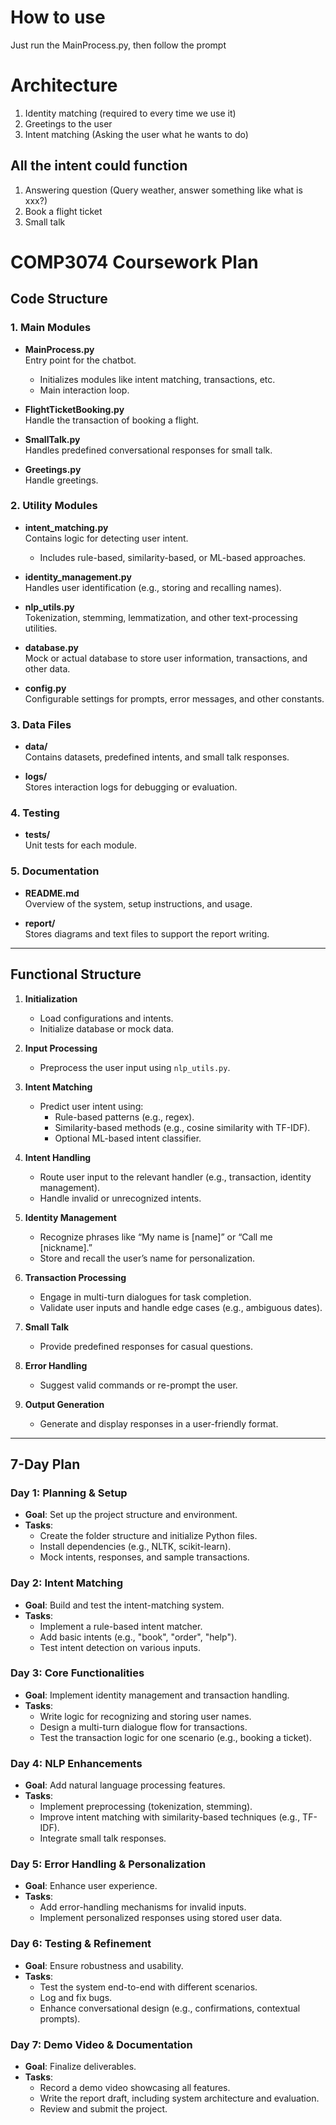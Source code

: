 # How to use

Just run the MainProcess.py, then follow the prompt

# Architecture

1. Identity matching (required to every time we use it)
2. Greetings to the user
3. Intent matching (Asking the user what he wants to do)

## All the intent could function

1. Answering question (Query weather, answer something like what is xxx?)
2. Book a flight ticket
3. Small talk

# COMP3074 Coursework Plan

## Code Structure

### 1. Main Modules
- **MainProcess.py**  
  Entry point for the chatbot.  
  - Initializes modules like intent matching, transactions, etc.  
  - Main interaction loop.

- **FlightTicketBooking.py**  
  Handle the transaction of booking a flight. 

- **SmallTalk.py**  
  Handles predefined conversational responses for small talk.

- **Greetings.py**  
  Handle greetings.

### 2. Utility Modules
- **intent_matching.py**  
  Contains logic for detecting user intent.  
  - Includes rule-based, similarity-based, or ML-based approaches.

- **identity_management.py**  
  Handles user identification (e.g., storing and recalling names).

- **nlp_utils.py**  
  Tokenization, stemming, lemmatization, and other text-processing utilities.

- **database.py**  
  Mock or actual database to store user information, transactions, and other data.

- **config.py**  
  Configurable settings for prompts, error messages, and other constants.

### 3. Data Files
- **data/**  
  Contains datasets, predefined intents, and small talk responses.

- **logs/**  
  Stores interaction logs for debugging or evaluation.

### 4. Testing
- **tests/**  
  Unit tests for each module.

### 5. Documentation
- **README.md**  
  Overview of the system, setup instructions, and usage.

- **report/**  
  Stores diagrams and text files to support the report writing.

---

## Functional Structure

1. **Initialization**
   - Load configurations and intents.
   - Initialize database or mock data.

2. **Input Processing**
   - Preprocess the user input using `nlp_utils.py`.

3. **Intent Matching**
   - Predict user intent using:
     - Rule-based patterns (e.g., regex).
     - Similarity-based methods (e.g., cosine similarity with TF-IDF).
     - Optional ML-based intent classifier.

4. **Intent Handling**
   - Route user input to the relevant handler (e.g., transaction, identity management).
   - Handle invalid or unrecognized intents.

5. **Identity Management**
   - Recognize phrases like “My name is [name]” or “Call me [nickname].”
   - Store and recall the user’s name for personalization.

6. **Transaction Processing**
   - Engage in multi-turn dialogues for task completion.
   - Validate user inputs and handle edge cases (e.g., ambiguous dates).

7. **Small Talk**
   - Provide predefined responses for casual questions.

8. **Error Handling**
   - Suggest valid commands or re-prompt the user.

9. **Output Generation**
   - Generate and display responses in a user-friendly format.

---

## 7-Day Plan

### Day 1: Planning & Setup
- **Goal**: Set up the project structure and environment.
- **Tasks**:
  - Create the folder structure and initialize Python files.
  - Install dependencies (e.g., NLTK, scikit-learn).
  - Mock intents, responses, and sample transactions.

### Day 2: Intent Matching
- **Goal**: Build and test the intent-matching system.
- **Tasks**:
  - Implement a rule-based intent matcher.
  - Add basic intents (e.g., "book", "order", "help").
  - Test intent detection on various inputs.

### Day 3: Core Functionalities
- **Goal**: Implement identity management and transaction handling.
- **Tasks**:
  - Write logic for recognizing and storing user names.
  - Design a multi-turn dialogue flow for transactions.
  - Test the transaction logic for one scenario (e.g., booking a ticket).

### Day 4: NLP Enhancements
- **Goal**: Add natural language processing features.
- **Tasks**:
  - Implement preprocessing (tokenization, stemming).
  - Improve intent matching with similarity-based techniques (e.g., TF-IDF).
  - Integrate small talk responses.

### Day 5: Error Handling & Personalization
- **Goal**: Enhance user experience.
- **Tasks**:
  - Add error-handling mechanisms for invalid inputs.
  - Implement personalized responses using stored user data.

### Day 6: Testing & Refinement
- **Goal**: Ensure robustness and usability.
- **Tasks**:
  - Test the system end-to-end with different scenarios.
  - Log and fix bugs.
  - Enhance conversational design (e.g., confirmations, contextual prompts).

### Day 7: Demo Video & Documentation
- **Goal**: Finalize deliverables.
- **Tasks**:
  - Record a demo video showcasing all features.
  - Write the report draft, including system architecture and evaluation.
  - Review and submit the project.
